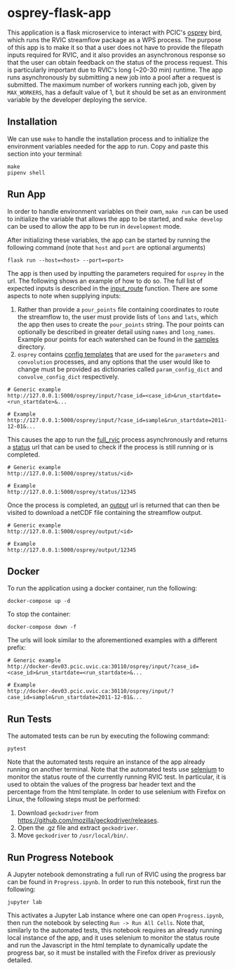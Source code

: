 # osprey-flask-app

This application is a flask microservice to interact with PCIC's [osprey](https://github.com/pacificclimate/osprey#readme) bird, which runs the RVIC streamflow package as a WPS process. The purpose of this app is to make it so that a user does not have to provide the filepath inputs required for RVIC, and it also provides an asynchronous response so that the user can obtain feedback on the status of the process request. This is particularly important due to RVIC's long (~20-30 min) runtime. The app runs asynchronously by submitting a new job into a pool after
a request is submitted. The maximum number of workers running each job, given by `MAX_WORKERS`, has a default value of 1, but it should be set as an environment variable by the developer deploying the service.

## Installation
We can use `make` to handle the installation process and to initialize the environment variables needed for the app to run. Copy and paste this section into your terminal:
```
make
pipenv shell
```

## Run App

In order to handle environment variables on their own, `make run` can be used to initialize the variable that allows the app to be started, and `make develop` can be used to allow the app to be run in `development` mode.

After initializing these variables, the app can be started by running the following command (note that `host` and `port` are optional arguments)
```
flask run --host=<host> --port=<port>
```

The app is then used by inputting the parameters required for `osprey` in the url. The following shows an example of how to do so. The full list of expected inputs is described in the [input_route](https://github.com/pacificclimate/osprey-flask-app/blob/i5-simplify-inputs/osprey_flask_app/routes.py#L19) function. There are some aspects to note when supplying inputs:
  1. Rather than provide a `pour_points` file containing coordinates to route the streamflow to, the user must provide lists of `lons` and `lats`, which the app then uses to create the `pour_points` string. The pour points can optionally be described in greater detail using `names` and `long_names`. Example pour points for each watershed can be found in the [samples](https://github.com/pacificclimate/osprey-flask-app/tree/i5-simplify-inputs/tests/data/samples) directory.
  2. `osprey` contains [config templates](https://github.com/pacificclimate/osprey/blob/master/osprey/config_templates.py) that are used for the `parameters` and `convolution` processes, and any options that the user would like to change must be provided as dictionaries called `param_config_dict` and `convolve_config_dict` respectively.

```
# Generic example
http://127.0.0.1:5000/osprey/input/?case_id=<case_id>&run_startdate=<run_startdate>&...

# Example
http://127.0.0.1:5000/osprey/input/?case_id=sample&run_startdate=2011-12-01&...
```
This causes the app to run the [full_rvic](https://github.com/pacificclimate/osprey/blob/master/osprey/processes/wps_full_rvic.py) process asynchronously and returns a [status](https://github.com/pacificclimate/osprey-flask-app/blob/a05e0b3fe61152f40b795eb0069d1678f32d01b8/osprey_flask_app/routes.py#L93) url that can be used to check if the process is still running or is completed.

```
# Generic example
http://127.0.0.1:5000/osprey/status/<id>

# Example
http://127.0.0.1:5000/osprey/status/12345
```
Once the process is completed, an [output](https://github.com/pacificclimate/osprey-flask-app/blob/a05e0b3fe61152f40b795eb0069d1678f32d01b8/osprey_flask_app/routes.py#L107) url is returned that can then be visited to download a netCDF file containing the streamflow output.

```
# Generic example
http://127.0.0.1:5000/osprey/output/<id>

# Example
http://127.0.0.1:5000/osprey/output/12345
```

## Docker

To run the application using a docker container, run the following:

```
docker-compose up -d
```
To stop the container:

```
docker-compose down -f
```
The urls will look similar to the aforementioned examples with a different prefix:

```
# Generic example
http://docker-dev03.pcic.uvic.ca:30110/osprey/input/?case_id=<case_id>&run_startdate=<run_startdate>&...

# Example
http://docker-dev03.pcic.uvic.ca:30110/osprey/input/?case_id=sample&run_startdate=2011-12-01&...
```

## Run Tests

The automated tests can be run by executing the following command:
```
pytest
```

Note that the automated tests require an instance of the app already running on another terminal. Note that the automated tests use [selenium](https://pypi.org/project/selenium/) to monitor the status route of the currently running RVIC test. In particular, it is used to obtain the values of the progress bar header text and the percentage from the html template. In order to use selenium with Firefox on Linux, the following steps must be performed:
  1. Download `geckodriver` from https://github.com/mozilla/geckodriver/releases.
  2. Open the .gz file and extract `geckodriver`.
  3. Move `geckodriver` to `/usr/local/bin/`.
  

## Run Progress Notebook

A Jupyter notebook demonstrating a full run of RVIC using the progress bar can be found in `Progress.ipynb`. In order to run this notebook, first run the following:
```
jupyter lab
```

This activates a Jupyter Lab instance where one can open `Progress.ipynb`, then run the notebook by selecting `Run -> Run All Cells`. Note that, similarly to the automated tests, this notebook requires an already running local instance of the app, and it uses selenium to monitor the status route and run the Javascript in the html template to dynamically update the progress bar, so it must be installed with the Firefox driver as previously detailed.